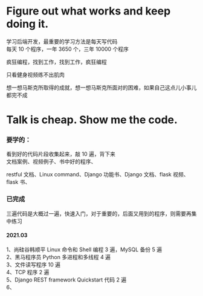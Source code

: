
# Figure out what works and keep doing it.  

学习后端开发，最重要的学习方法是每天写代码  
每天 10 个程序，一年 3650 个，三年 10000 个程序  

疯狂编程，找到工作，找到工作，疯狂编程  

只看健身视频练不出肌肉  

想一想马斯克所取得的成就，想一想马斯克所面对的困难，如果自己这点儿小事儿都完不成  

# Talk is cheap. Show me the code.  


### 要学的：
看到好的代码片段收集起来，敲 10 遍，背下来  
文档案例、视频例子、书中好的程序、  

restful 文档、Linux command、Django 功能书、Django 文档、flask 视频、flask 书、  




### 已完成

三遍代码是大概过一遍，快速入门，对于重要的，后面又用到的程序，则需要再集中练习  


#### 2021.03 

1、尚硅谷韩顺平 Linux 命令和 Shell 编程 3 遍，MySQL 备份 5 遍   
2、黑马程序员 Python 多进程和多线程 4 遍  
3、文件读写程序 10 遍  
4、TCP 程序 2 遍  
5、Django REST framework Quickstart 代码 2 遍  
6、  









